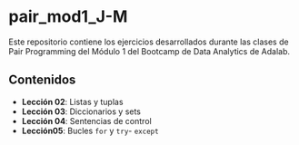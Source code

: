 # pair_mod1_J-M

Este repositorio contiene los ejercicios desarrollados durante las clases de Pair Programming del Módulo 1 del Bootcamp de Data Analytics de Adalab.

## Contenidos

- **Lección 02**: Listas y tuplas
- **Lección 03**: Diccionarios y sets
- **Lección 04**: Sentencias de control
- **Lección05**: Bucles `for` y `try`- `except`

